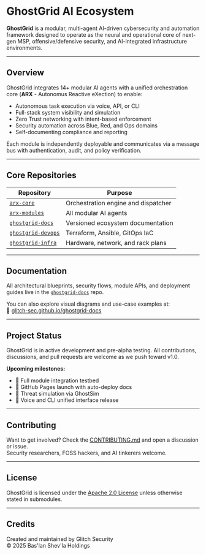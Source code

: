 # GhostGrid AI Ecosystem

**GhostGrid** is a modular, multi-agent AI-driven cybersecurity and automation framework designed to operate as the neural and operational core of next-gen MSP, offensive/defensive security, and AI-integrated infrastructure environments.

---

## Overview

GhostGrid integrates 14+ modular AI agents with a unified orchestration core (**ARX** - Autonomus Reactive eXection) to enable:
- Autonomous task execution via voice, API, or CLI
- Full-stack system visibility and simulation
- Zero Trust networking with intent-based enforcement
- Security automation across Blue, Red, and Ops domains
- Self-documenting compliance and reporting

Each module is independently deployable and communicates via a message bus with authentication, audit, and policy verification.

---

## Core Repositories

| Repository                     | Purpose                               |
|--------------------------------|---------------------------------------|
| [`arx-core`](https://github.com/glitch-sec/arx-core)         | Orchestration engine and dispatcher |
| [`arx-modules`](https://github.com/glitch-sec/arx-modules) | All modular AI agents              |
| [`ghostgrid-docs`](https://github.com/glitch-sec/ghostgrid-docs)       | Versioned ecosystem documentation  |
| [`ghostgrid-devops`](https://github.com/glitch-sec/ghostgrid-devops)   | Terraform, Ansible, GitOps IaC     |
| [`ghostgrid-infra`](https://github.com/glitch-sec/ghostgrid-infra)     | Hardware, network, and rack plans  |

---

## Documentation

All architectural blueprints, security flows, module APIs, and deployment guides live in the [`ghostgrid-docs`](https://github.com/glitch-sec/ghostgrid-docs) repo.

You can also explore visual diagrams and use-case examples at:  
📘 [glitch-sec.github.io/ghostgrid-docs](https://glitch-sec.github.io/ghostgrid-docs)

---

## Project Status

GhostGrid is in active development and pre-alpha testing. All contributions, discussions, and pull requests are welcome as we push toward v1.0.

**Upcoming milestones:**
- 🔲 Full module integration testbed
- 🔲 GitHub Pages launch with auto-deploy docs
- 🔲 Threat simulation via GhostSim
- 🔲 Voice and CLI unified interface release

---

## Contributing

Want to get involved? Check the [CONTRIBUTING.md](CONTRIBUTING.md) and open a discussion or issue.  
Security researchers, FOSS hackers, and AI tinkerers welcome.

---

## License

GhostGrid is licensed under the [Apache 2.0 License](LICENSE) unless otherwise stated in submodules.

---

## Credits

Created and maintained by Glitch Security  
© 2025 Bas'lan Shev'la Holdings

